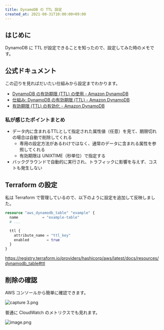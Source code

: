 ```yaml
---
title: DynamoDB の TTL 設定
created_at: 2021-08-31T10:00:00+09:00
---
```


## はじめに

DynamoDB に TTL が設定できることを知ったので、設定してみた時のメモです。


## 公式ドキュメント

この辺りを見ればだいたい仕組みから設定までわかります。

- [DynamoDB の有効期限 (TTL) の使用 - Amazon DynamoDB](https://docs.aws.amazon.com/ja_jp/amazondynamodb/latest/developerguide/time-to-live-ttl-before-you-start.html)
- [仕組み: DynamoDB の有効期限 (TTL) - Amazon DynamoDB](https://docs.aws.amazon.com/ja_jp/amazondynamodb/latest/developerguide/howitworks-ttl.html)
- [有効期限 (TTL) の有効化 - Amazon DynamoDB](https://docs.aws.amazon.com/ja_jp/amazondynamodb/latest/developerguide/time-to-live-ttl-how-to.html)



### 私が感じたポイントまとめ

- データ内に含まれるTTLとして指定された属性値（任意）を見て、期限切れの場合は自動で削除してくれる
    - 専用の設定方法があるわけではなく、通常のデータに含まれる属性を参照してくれる
    - 有効期限は UNIXTIME（秒単位）で指定する
- バックグラウンドで自動的に実行され、トラフィックに影響を与えず、コストも発生しない


## Terraform の設定

私は Terraform で管理しているので、以下のように設定を追加して反映しました。

```terraform
resource "aws_dynamodb_table" "example" {
  name           = "example-table"
  # ...

  ttl {
    attribute_name = "ttl_key"
    enabled        = true
  }
}
```

https://registry.terraform.io/providers/hashicorp/aws/latest/docs/resources/dynamodb_table#ttl



## 削除の確認

AWS コンソールから簡単に確認できます。

![capture 3.png](https://i.gyazo.com/93b1458521868a6f3e8efdc19ba04866.png)

普通に CloudWatch のメトリクスでも見れます。

![image.png](https://i.gyazo.com/1a1a65a3caa2bce7dceb44251a6e9195.png)

